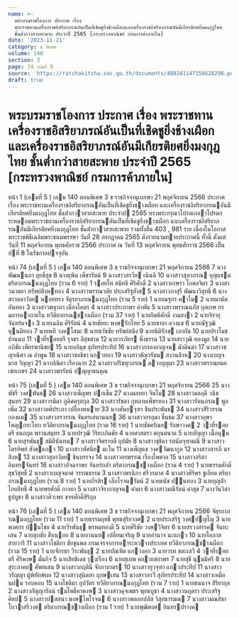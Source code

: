 ```yaml
---
name: >-
  พระบรมราชโองการ ประกาศ เรื่อง
  พระราชทานเครื่องราชอิสริยาภรณ์อันเป็นที่เชิดชูยิ่งช้างเผือกและเครื่องราชอิสริยาภรณ์อันมีเกียรติยศยิ่งมงกุฎไทย
  ชั้นต่ำกว่าสายสะพาย ประจำปี 2565 [กระทรวงพาณิชย์ กรมการค้าภายใน]
date: '2023-11-21'
category: ข พิเศษ
volume: 140
section: 3
page: 74 เล่มที่ 5
source: 'https://ratchakitcha.soc.go.th/documents/488241147156628296.pdf'
draft: true
---
```


# พระบรมราชโองการ ประกาศ เรื่อง พระราชทานเครื่องราชอิสริยาภรณ์อันเป็นที่เชิดชูยิ่งช้างเผือกและเครื่องราชอิสริยาภรณ์อันมีเกียรติยศยิ่งมงกุฎไทย ชั้นต่ำกว่าสายสะพาย ประจำปี 2565 [กระทรวงพาณิชย์ กรมการค้าภายใน]

หน้า 1 (เลมที่ 5 ) เลม 140 ตอนพิเศษ 3 ข ราชกิจจานุเบกษา 21 พฤศจิกายน 2566 ประกาศ เรื่อง พระราชทานเครื่องราชอิสริยาภรณอันเป็นที่เชิดชูยิ่งชางเผือก และเครื่องราชอิสริยาภรณอันมีเกียรติยศยิ่งมงกุฎไทย ชั้นต่ํากวาสายสะพาย ประจําป 2565 ทรงพระกรุณาโปรดเกลาโปรดกระหมอมพระราชทานเครื่องราชอิสริยาภรณอันเป็นที่เชิดชูยิ่งชางเผือก และเครื่องราชอิสริยาภรณอันมีเกียรติยศยิ่งมงกุฎไทย ชั้นต่ํากวาสายสะพาย รวมทั้งสิ้น 403 , 981 ราย เนื่องในโอกาสพระราชพิธีเฉลิมพระชนมพรรษา วันที่ 28 กรกฎาคม 2565 ดังรายนามทายประกาศนี้ ทั้งนี้ ตั้งแต่วันที่ 11 พฤศจิกายน พุทธศักราช 2566 ประกาศ ณ วันที่ 13 พฤศจิกายน พุทธศักราช 2566 เป็นปที่ 8 ในรัชกาลปจจุบัน

หน้า 74 (เลมที่ 5 ) เลม 140 ตอนพิเศษ 3 ข ราชกิจจานุเบกษา 21 พฤศจิกายน 2566 7 นางพัฒนนภา ฤทธิ์สุข 8 นางยุพิน เพ็ชรรัตน์ 9 นางสาวสรวีย เนินดี 10 นางสาวสุภาภรณ บุญแชม ตริตาภรณมงกุฎไทย (รวม 6 ราย) 1 รอยโท สมิทธิ ศิริศักดิ์ 2 นางสาวเกษรา โกศลจิตร 3 นางสาวนาตยา ทรัพย์สิงหทอง 4 นางสาวพรรณวลัย ประเสริฐสังข 5 นางสาวภาสุรี พัฒนาวิสุทธิ์ 6 นางสาวลดาวัลย นอยทรง จัตุรถาภรณมงกุฎไทย (รวม 5 ราย) 1 นายณฐกร คาไม 2 นายมานัต อันทอง 3 นางสาวชญาภา เมืองโคตร 4 นางสาวประภาพร คําพัน 5 นางสาวพรรณนภัส กุลเกษ กรมการคาภายใน ทวีติยาภรณชางเผือก (รวม 37 ราย) 1 นายกิตติศักดิ์ งามสงา 2 นายจิรายุ จันทร์แจง 3 นายเฉลิม ศิริรัตน์ 4 นายชัยยะ พงษรักไทย 5 นายชาลา ดวงแข 6 นายณัฐวุฒิ หุนมีทอง 7 นายนที วงคโสมะ 8 นายธวัชชัย ทรัพย์สมิง 9 นายนิติรักข เภากัน 10 นายปราโมช บ้านนบ 11 วาที่รอยตรี รุจธร ลีสุขสาม 12 นายวรภัทร พึ่งธรรม 13 นายสราวุฒิ ทองมูล 14 นายอภิชัย เพียรพานิชย 15 นายอภิมุข สุภัทรประทีป 16 นางสาวกรองกาญจน มังดินดํา 17 นางสาวชญาณิศา ณ ลําพูน 18 นางสาวชลธิชา แกวทอง 19 นางสาวธัญวรัตม สงวนสิงห 20 นางเบญจมาส วิญญา 21 นางปณิตา เรืองฉาย 22 นางสาวปริชญาภรณ ดวงบุญมา 23 นางสาวพรรณยมล เชยเกษร 24 นางสาวพรรัตน์ ปญญาธนคุณ

หน้า 75 (เลมที่ 5 ) เลม 140 ตอนพิเศษ 3 ข ราชกิจจานุเบกษา 21 พฤศจิกายน 2566 25 นางพัชรี วงศพันธ 26 นางสาวเพ็ญพร ปกเข็ม 27 นางมลทยา จีนไม 28 นางสาวมลฤดี วนิชสุนทร 29 นางสาวรมิดา ภูดิศดรุสกุล 30 นางสาวรัชตา กุหลาบเพ็ชรทอง 31 นางสาวรัตนภรณ พูลเพิ่ม 32 นางสาวศศิประภา เปลื้องหนาย 33 นางศันยจุฑา ชินประพันธ 34 นางสาวสิริวรรณ กองแม 35 นางสาวอรวรรณ จันทรเสนานนท 36 นางสาวอรอุมา ชื่นชม 37 นางสาวอุษา ใหญกระโทก ทวีติยาภรณมงกุฎไทย (รวม 16 ราย) 1 นายชัชศรัณย รักษาวงศ 2 วาที่รอยตรี ธนกฤต พรานสมุทร 3 นายปรวุฒิ วิริยะเกิดชัย 4 นายศาสตรา ศกุนตนาค 5 นายสัญญา เนื้อนุม 6 นายสุรพันธุ สมิตินันทน 7 นางสาวจิตราบดี อุปมัย 8 นางสาวชุธิดา รตนัตจุฑามณี 9 นางสาวไตรทิพย์ สังขแกว 10 นางสาวทัศนีย มะโน 11 นางเพ็ญแข วงศวัฒนากูล 12 นางสาวสารภี นรสิงห 13 นางสาวสุลาวัลย ชินบรรจง 14 นางสาวอรพรรณ เรืองไพศาล 15 นางสาวอริสา อินทรจันทร์ 16 นางสาวอัจฉราพร จันทร์กล่ํา ตริตาภรณชางเผือก (รวม 4 ราย) 1 นายธรรมศักดิ์ สุขวิสุทธิ์ 2 นางสาวเบญจมาศ วรรณธรรม 3 นางสาวพรนิภา ศรีวรมาศ 4 นางสาวศิริพร ชูเอียด ตริตาภรณมงกุฎไทย (รวม 8 ราย) 1 นายกีรติร เล็กโรจนรัตน์ 2 นายธนัช ปนทอง 3 นายบุญล้ํา ไกยสิทธิ์ 4 นายพรศักดิ์ กางทา 5 นางสาวจิรากาญจน คําผา 6 นางสาวมณีรัตน์ คําสุข 7 นางวันวิสา ธูปบูชา 8 นางสาวศิวะพร ขจรศักดิ์สิริกุล

หน้า 76 (เลมที่ 5 ) เลม 140 ตอนพิเศษ 3 ข ราชกิจจานุเบกษา 21 พฤศจิกายน 2566 จัตุรถาภรณมงกุฎไทย (รวม 11 ราย) 1 นายธรรมฤทธิ์ พุทธสุริยวงศ 2 นายประเสริฐ วงศปญโญ 3 นายพงศกร ปนไชย 4 นายวีรพันธุ พรหมทองดี 5 นายศิริชัย วงษวิจิตร 6 นายสรวงสรรค จันทะเสน 7 นายสุภชัย สืบนอย 8 นายอานนท เปลี่ยนเจริญ 9 นายอํานาจ นะแกว 10 นายโอภาส สายวารี 11 นางสาวโชติกา ชัยขุนพล กรมเจรจาการคาระหวางประเทศ ทวีติยาภรณชางเผือก (รวม 15 ราย) 1 นายจักรธร วีระพันธุ 2 นายบัณฑิต แกวงอก 3 นายวรท ชตะเสวี 4 วาที่รอยตรี ศิริพงษ มั่นกิจ 5 นายสิทธิเดช รุงเรือง 6 นายสุเทพ คลายสถาพร 7 นายสุธี นุมมีศรี 8 นายสุระภาคย ศัพทเสน 9 นางสาวกฤตินี จักกาบาตร 10 นางสาวยุวจุฑา แกวประทีป 11 นางสาววรัญญา ผู้พิทักษ์ผล 12 นางสาวสุนิตสา ฤกษเสน 13 นางสาวอรวี สุภัทรประทีป 14 นางสาวเหมือนฝน รอบคอบ 15 นางโชติมา อุปวัตร ทวีติยาภรณมงกุฎไทย (รวม 7 ราย) 1 นายธนนาจ สิริยากุล 2 นางสาวกัญญารัตน์ รมโพธิ์คาพงษ 3 นางสาวดุจเพชร พุทธบูชา 4 นางสาวนฤตรา ประเสริฐศิลป 5 นางสาวปสสนา พงษไพโรจน 6 นางสาวพลอยปภัส วิสุทธารมณ 7 นางสาวมณสิชา โบวเสรีวงศ ตริตาภรณชางเผือก (รวม 1 ราย) 1 นายพุฒิพงศ อินทรปรางค
